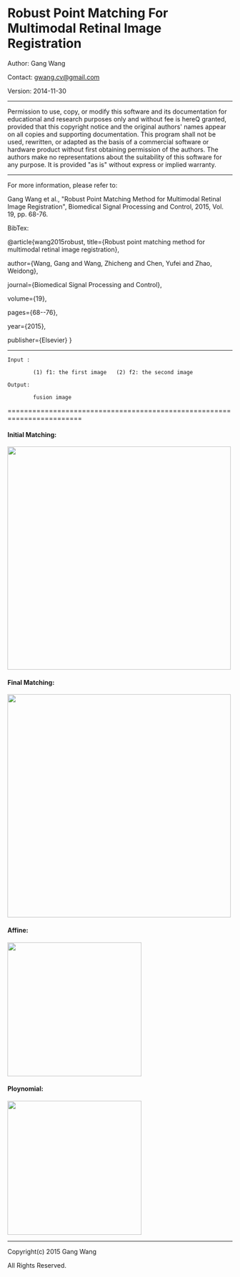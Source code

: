 

 # Robust Point Matching For Multimodal Retinal Image Registration

 
 Author: Gang Wang
 
 Contact: gwang.cv@gmail.com
 
 Version: 2014-11-30 
 
 ----------------------------------------------------------------------
 
 Permission to use, copy, or modify this software and its documentation
 for educational and research purposes only and without fee is hereQ
 granted, provided that this copyright notice and the original authors'
 names appear on all copies and supporting documentation. This program
 shall not be used, rewritten, or adapted as the basis of a commercial
 software or hardware product without first obtaining permission of the
 authors. The authors make no representations about the suitability of
 this software for any purpose. It is provided "as is" without express
 or implied warranty.

----------------------------------------------------------------------

 For more information, please refer to:
 
 Gang Wang et al., "Robust Point Matching Method for Multimodal Retinal Image Registration", Biomedical Signal Processing and Control, 2015, Vol. 19, pp. 68-76.

BibTex:

@article{wang2015robust,
title={Robust point matching method for multimodal retinal image registration},
    
author={Wang, Gang and Wang, Zhicheng and Chen, Yufei and Zhao, Weidong},
    
journal={Biomedical Signal Processing and Control},
    
volume={19},
    
pages={68--76},
    
year={2015},
    
publisher={Elsevier}
}

----------------------------------------------------------------------

 	Input : 
 
 		    (1) f1: the first image   (2) f2: the second image

 	Output: 
 
 		    fusion image
 
 ========================================================================
 
#### Initial Matching:

<img src="https://github.com/gwang-cv/SURF_PIIFD_RPM/blob/master/initial_matching.jpg?raw=true" width=500 />

#### Final Matching:

<img src="https://github.com/gwang-cv/SURF_PIIFD_RPM/blob/master/final_matching.jpg?raw=true" width=500 />

#### Affine:

<img src="https://github.com/gwang-cv/SURF_PIIFD_RPM/blob/master/affine.jpg?raw=true" width=300 />


#### Ploynomial:

<img src="https://github.com/gwang-cv/SURF_PIIFD_RPM/blob/master/poly.jpg?raw=true" width=300 />



-----------------------------------------------------------------------

 Copyright(c) 2015 Gang Wang

 All Rights Reserved.
